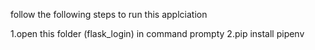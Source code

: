 
follow the following steps to run this applciation

1.open this folder (flask_login) in command prompty
2.pip install pipenv